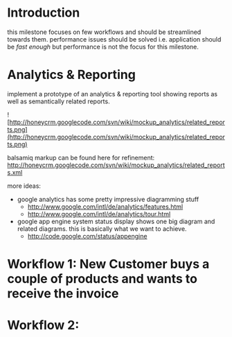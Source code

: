 # Introduction #

this milestone focuses on few workflows and should be streamlined towards them. performance issues should be solved i.e. application should be _fast enough_ but performance is not the focus for this milestone.

# Analytics & Reporting #

implement a prototype of an analytics & reporting tool showing reports as well as semantically related reports.

![http://honeycrm.googlecode.com/svn/wiki/mockup_analytics/related_reports.png](http://honeycrm.googlecode.com/svn/wiki/mockup_analytics/related_reports.png)

balsamiq markup can be found here for refinement: http://honeycrm.googlecode.com/svn/wiki/mockup_analytics/related_reports.xml

more ideas:
  * google analytics has some pretty impressive diagramming stuff
    * http://www.google.com/intl/de/analytics/features.html
    * http://www.google.com/intl/de/analytics/tour.html
  * google app engine system status display shows one big diagram and related diagrams. this is basically what we want to achieve.
    * http://code.google.com/status/appengine

# Workflow 1: New Customer buys a couple of products and wants to receive the invoice #


# Workflow 2: #